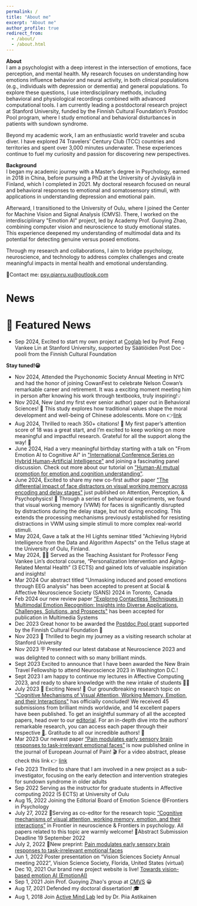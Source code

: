 ```yaml
---
permalink: /
title: "About me"
excerpt: "About me"
author_profile: true
redirect_from: 
  - /about/
  - /about.html
---
```

**About** <br>
I am a psychologist with a deep interest in the intersection of emotions, face perception, and mental health. My research focuses on understanding how emotions influence behavior and neural activity, in both clinical populations (e.g., individuals with depression or dementia) and general populations. To explore these questions, I use interdisciplinary methods, including behavioral and physiological recordings combined with advanced computational tools. I am currently leading a postdoctoral research project at Stanford University, funded by the Finnish Cultural Foundation’s Postdoc Pool program, where I study emotional and behavioral disturbances in patients with sundown syndrome.

Beyond my academic work, I am an enthusiastic world traveler and scuba diver. I have explored 74 Travelers’ Century Club (TCC) countries and territories and spent over 3,000 minutes underwater. These experiences continue to fuel my curiosity and passion for discovering new perspectives.

**Background** <br>
I began my academic journey with a Master’s degree in Psychology, earned in 2018 in China, before pursuing a PhD at the University of Jyväskylä in Finland, which I completed in 2021. My doctoral research focused on neural and behavioral responses to emotional and somatosensory stimuli, with applications in understanding depression and emotional pain.

Afterward, I transitioned to the University of Oulu, where I joined the Center for Machine Vision and Signal Analysis (CMVS). There, I worked on the interdisciplinary "Emotion AI" project, led by Academy Prof. Guoying Zhao, combining computer vision and neuroscience to study emotional states. This experience deepened my understanding of multimodal data and its potential for detecting genuine versus posed emotions.

Through my research and collaborations, I aim to bridge psychology, neuroscience, and technology to address complex challenges and create meaningful impacts in mental health and emotional understanding.



<!--
I am Qianru Xu (许茜如), a postdoctoral researcher at the Center for Machine Vision and Signal Analysis (CMVS), University of Oulu, Finland. Currently, I'm working on an exciting project called ["Emotion AI"](https://emotion-ai.rahtiapp.fi/index.html) which is led by Prof. [Guoying Zhao](https://gyzhao-nm.github.io/Guoying/). Our interdisciplinary team is integrating neurosciences and computer vision to study various emotional cues. My main research focus is to leverage multimodal data to deepen our understanding of the neural mechanisms and behavioral manifestations that differentiate genuine from posed emotional states. Ultimately, we hope to help individuals improve their emotional well-being and foster more authentic human connections. In my previous research, I primarily focused on investigating brain responses (MEG/EEG) to somatosensory and emotional stimuli involving emotional pain (e.g., depression) and physical pain. 

In sum, my research is deeply rooted in the study of neural signatures and their relationship to behavioral changes, particularly in the context of understanding emotions and associated affective disorders. The core aim of my work is to unravel the complex neural underpinnings of emotion using the Emotion AI engine. This could lead to the development of more effective diagnostic tools and therapeutic strategies for various emotional and behavioral disturbances.

In my previous research, I primarily focused on investigating brain responses (MEG/EEG) to somatosensory and emotional stimuli in both depressed and non-depressed individuals. My Ph.D. dissertation, titled ["Change detection in the surrounding world: evidence from the visual and somatosensory brain responses"]( http://urn.fi/URN:ISBN:978-951-39-8791-6) was supervised by Assoc. prof. [Piia Astikainen](https://www.jyu.fi/edupsy/fi/laitokset/psykologia/en/staff/astikainen-piia) and Prof. [Jarmo Hämäläinen](https://www.jyu.fi/edupsy/fi/laitokset/psykologia/en/staff/hamalainen-jarmo). One of my ongoing projects revolves around understanding how physical pain, compared to emotional pain such as depression, alters emotional processing. This knowledge could be instrumental in the development of diagnostic tools and predicting treatment responses in the future.

As a researcher, I consider myself self-motivated and enthusiastic, always seeking new knowledge and embracing challenges. My personal motto is "To see the world" and "Stay curious." Beyond academia, I have a passion for traveling and scuba diving. So far, I have explored 55 countries and spent a total of 3,285 minutes underwater (with more adventures to come...).-->

📧Contact me: psy.qianru.xu@outlook.com

News
======
# 📌 Featured News

- Sep 2024, Excited to start my own project at [Coglab](https://www.cogtlab.com/) led by Prof. Feng Vankee Lin at Stanford University, supported by Säätiöiden Post Doc -pooli from the Finnish Cultural Foundation
  
**Stay tuned!😀**
- Nov 2024, Attended the Psychonomic Society Annual Meeting in NYC and had the honor of joining CowanFest to celebrate Nelson Cowan’s remarkable career and retirement. It was a exciting moment meeting him in person after knowing his work through textbooks, truly inspiring!💡
- Nov 2024, New (and my first ever senior author) paper out in Behavioral Sciences! 🎉 This study explores how traditional values shape the moral development and well-being of Chinese adolescents. More on 👉[link](https://www.mdpi.com/2076-328X/14/11/1079)
- Aug 2024, Thrilled to reach 350+ citations! 🎉 My first paper’s attention score of 18 was a great start, and I’m excited to keep working on more meaningful and impactful research. Grateful for all the support along the way! 🌟
- June 2024, Had a very meaningful birthday starting with a talk on "From Emotion AI to Cognitive AI" in 
["International Conference Series on Hybrid Human-Artificial Intelligence"](https://hhai-conference.org/) and joining a fascinating panel discussion. Check out more about our tutorial on ["Human-AI mutual promotion for emotion and cognition understanding"](https://cv-ac.github.io/HAECU-HHAI2024/).
- June 2024, Excited to share my new co-first author paper ["The differential impact of face distractors on visual working memory across encoding and delay stages"](https://link.springer.com/article/10.3758/s13414-024-02895-6) just published on Attention, Perception, & Psychophysics! 📄 Through a series of behavioral experiments, we found that visual working memory (VWM) for faces is significantly disrupted by distractions during the delay stage, but not during encoding. This extends the processing mechanisms previously established for resisting distractions in VWM using simple stimuli to more complex real-world stimuli.
- May 2024, Gave a talk at the HI Lights seminar titled "Achieving Hybrid Intelligence from the Data and Algorithm Aspects" on the Tellus stage at the University of Oulu, Finland.
- May 2024, 👩‍🏫 Served as the Teaching Assistant for Professor Feng Vankee Lin’s doctoral course, “Personalization Intervention and Aging-Related Mental Health” (3 ECTS) and gained lots of valuable inspiration and insights!
- Mar 2024 Our abstract titled “Unmasking induced and posed emotions through EEG analysis” has been accepted to present at Social & Affective Neuroscience Society (SANS) 2024 in Toronto, Canada
- Feb 2024 our new review paper ["Explorng Contactless Techniques in Multimodal Emotion Recognition: Insights into Diverse Applications, Challenges, Solutions, and Prospects"](https://link.springer.com/article/10.1007/s00530-024-01302-2?utm_source=rct_congratemailt&utm_medium=email&utm_campaign=oa_20240406&utm_content=10.1007/s00530-024-01302-2) has been accepted for publication in Multimedia Systems 
- Dec 2023 Great honor to be awarded the [Postdoc Pool grant](https://skr.fi/ajankohtaista/saatioiden-post-doc-poolin-syyshaun-tulokset-32-tohtoria-sai-rahoituksen) supported by the Finnish Cultural Foundation 🧡
- Nov 2023 🛫 Thrilled to begin my journey as a visiting research scholar at Stanford University
- Nov 2023 🪧 Presented our latest database at Neuroscience 2023 and was delighted to connect with so many brilliant minds.
- Sept 2023 Excited to announce that I have been awarded the New Brain Travel Fellowship to attend Neuroscience 2023 in Washington D.C.!
- Sept 2023 I am happy to continue my lectures in Affective Computing 2023, and ready to share knowledge with the new intake of students 👩‍🏫
- July 2023 🎉 Exciting News! 🎉 Our groundbreaking research topic on ["Cognitive Mechanisms of Visual Attention, Working Memory, Emotion, and their Interactions"](https://www.frontiersin.org/research-topics/44236/cognitive-mechanisms-of-visual-attention-working-memory-emotion-and-their-interactions#articles) has officially concluded! We received 45 submissions from brilliant minds worldwide, and 14 excellent papers have been published. To get an insightful summary of all the accepted papers, head over to our [editorial](https://www.frontiersin.org/articles/10.3389/fnins.2023.1259002/full). For an in-depth dive into the authors' remarkable research, you can access each paper through their respective [🔗](https://www.frontiersin.org/research-topics/44236/cognitive-mechanisms-of-visual-attention-working-memory-emotion-and-their-interactions#articles). Gratitude to all our incredible authors! 👏 
- Mar 2023 Our newest paper [“Pain modulates early sensory brain responses to task‐irrelevant emotional faces”](https://doi.org/10.1002/ejp.2097) is now published online in the journal of European Journal of Pain! 🎬 For a video abstract, please check this link 👉 [link](https://www.veed.io/view/2c5741b6-1062-476e-8d20-6499906a8944?panel=share)
- Feb 2023 Thrilled to share that I am involved in a new project as a sub-investigator, focusing on the early detection and intervention strategies for sundown syndrome in older adults
- Sep 2022 Serving as the instructor for graduate students in Affective computing 2022 (5 ECTS) at University of Oulu
- Aug 15, 2022 Joining the Editorial Board of Emotion Science @Frontiers in Psychology
- July 27, 2022 📢Serving as co-editor for the research topic [“Cognitive mechanisms of visual attention, working memory, emotion, and their interactions”](https://frontiersin.org/research-topics/44236) in Frontier in neuroscience & Frontiers in psychology. All papers related to this topic are warmly welcome! 👀Abstract Submission Deadline 19 September 2022
- July 2, 2022 🚨New preprint: [Pain modulates early sensory brain responses to task-irrelevant emotional faces](https://psyarxiv.com/2wdjx/)
- Jun 1, 2022 Poster presentation on “Vision Sciences Society Annual meeting 2022”, Vision Science Society, Florida, United States (virtual) 
- Dec 10, 2021  Our brand new project website is live! [Towards vision-based emotion AI (EmotionAI)](https://emotion-ai.rahtiapp.fi/index.html)
- Sep 1, 2021   Join Prof. Guoying Zhao's group at [CMVS](https://www.oulu.fi/cmvs/) 😀
- Aug 17, 2021  Defended my doctoral dissertation! 🎓
- Aug 1, 2018   Join [Active Mind Lab](https://www.jyu.fi/edupsy/fi/laitokset/psykologia/en/research/research-areas/neuroscience/groups/active-mind-lab) led by Dr. Piia Astikainen
